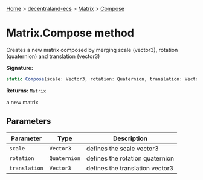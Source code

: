 [Home](./index) &gt; [decentraland-ecs](./decentraland-ecs.md) &gt; [Matrix](./decentraland-ecs.matrix.md) &gt; [Compose](./decentraland-ecs.matrix.compose.md)

# Matrix.Compose method

Creates a new matrix composed by merging scale (vector3), rotation (quaternion) and translation (vector3)

**Signature:**
```javascript
static Compose(scale: Vector3, rotation: Quaternion, translation: Vector3): Matrix;
```
**Returns:** `Matrix`

a new matrix

## Parameters

|  Parameter | Type | Description |
|  --- | --- | --- |
|  `scale` | `Vector3` | defines the scale vector3 |
|  `rotation` | `Quaternion` | defines the rotation quaternion |
|  `translation` | `Vector3` | defines the translation vector3 |

